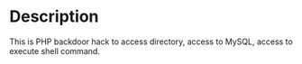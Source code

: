 # Description
This is PHP backdoor hack to access directory, access to MySQL, access to execute shell command.

